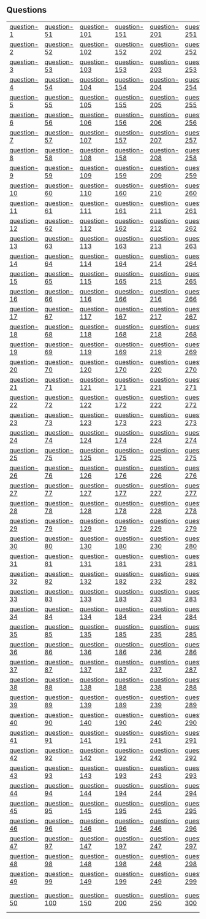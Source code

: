 ## Questions
|   |   |   |   |   |   |   |   |   |   |
|-  |-  |-  |-  |-  |-  |-  |-  |-  |- |
|[question-1](./q/question-1.pdf)|[question-51](./q/question-51.pdf)|[question-101](./q/question-101.pdf)|[question-151](./q/question-151.pdf)|[question-201](./q/question-201.pdf)|[question-251](./q/question-251.pdf)|[question-301](./q/question-301.pdf)|[question-351](./q/question-351.pdf)|[question-401](./q/question-401.pdf)|[question-451](./q/question-451.pdf)
|[question-2](./q/question-2.pdf)|[question-52](./q/question-52.pdf)|[question-102](./q/question-102.pdf)|[question-152](./q/question-152.pdf)|[question-202](./q/question-202.pdf)|[question-252](./q/question-252.pdf)|[question-302](./q/question-302.pdf)|[question-352](./q/question-352.pdf)|[question-402](./q/question-402.pdf)|[question-452](./q/question-452.pdf)
|[question-3](./q/question-3.pdf)|[question-53](./q/question-53.pdf)|[question-103](./q/question-103.pdf)|[question-153](./q/question-153.pdf)|[question-203](./q/question-203.pdf)|[question-253](./q/question-253.pdf)|[question-303](./q/question-303.pdf)|[question-353](./q/question-353.pdf)|[question-403](./q/question-403.pdf)|[question-453](./q/question-453.pdf)
|[question-4](./q/question-4.pdf)|[question-54](./q/question-54.pdf)|[question-104](./q/question-104.pdf)|[question-154](./q/question-154.pdf)|[question-204](./q/question-204.pdf)|[question-254](./q/question-254.pdf)|[question-304](./q/question-304.pdf)|[question-354](./q/question-354.pdf)|[question-404](./q/question-404.pdf)|[question-454](./q/question-454.pdf)
|[question-5](./q/question-5.pdf)|[question-55](./q/question-55.pdf)|[question-105](./q/question-105.pdf)|[question-155](./q/question-155.pdf)|[question-205](./q/question-205.pdf)|[question-255](./q/question-255.pdf)|[question-305](./q/question-305.pdf)|[question-355](./q/question-355.pdf)|[question-405](./q/question-405.pdf)|[question-455](./q/question-455.pdf)
|[question-6](./q/question-6.pdf)|[question-56](./q/question-56.pdf)|[question-106](./q/question-106.pdf)|[question-156](./q/question-156.pdf)|[question-206](./q/question-206.pdf)|[question-256](./q/question-256.pdf)|[question-306](./q/question-306.pdf)|[question-356](./q/question-356.pdf)|[question-406](./q/question-406.pdf)|[question-456](./q/question-456.pdf)
|[question-7](./q/question-7.pdf)|[question-57](./q/question-57.pdf)|[question-107](./q/question-107.pdf)|[question-157](./q/question-157.pdf)|[question-207](./q/question-207.pdf)|[question-257](./q/question-257.pdf)|[question-307](./q/question-307.pdf)|[question-357](./q/question-357.pdf)|[question-407](./q/question-407.pdf)|[question-457](./q/question-457.pdf)
|[question-8](./q/question-8.pdf)|[question-58](./q/question-58.pdf)|[question-108](./q/question-108.pdf)|[question-158](./q/question-158.pdf)|[question-208](./q/question-208.pdf)|[question-258](./q/question-258.pdf)|[question-308](./q/question-308.pdf)|[question-358](./q/question-358.pdf)|[question-408](./q/question-408.pdf)|[question-458](./q/question-458.pdf)
|[question-9](./q/question-9.pdf)|[question-59](./q/question-59.pdf)|[question-109](./q/question-109.pdf)|[question-159](./q/question-159.pdf)|[question-209](./q/question-209.pdf)|[question-259](./q/question-259.pdf)|[question-309](./q/question-309.pdf)|[question-359](./q/question-359.pdf)|[question-409](./q/question-409.pdf)|[question-459](./q/question-459.pdf)
|[question-10](./q/question-10.pdf)|[question-60](./q/question-60.pdf)|[question-110](./q/question-110.pdf)|[question-160](./q/question-160.pdf)|[question-210](./q/question-210.pdf)|[question-260](./q/question-260.pdf)|[question-310](./q/question-310.pdf)|[question-360](./q/question-360.pdf)|[question-410](./q/question-410.pdf)|[question-460](./q/question-460.pdf)
|[question-11](./q/question-11.pdf)|[question-61](./q/question-61.pdf)|[question-111](./q/question-111.pdf)|[question-161](./q/question-161.pdf)|[question-211](./q/question-211.pdf)|[question-261](./q/question-261.pdf)|[question-311](./q/question-311.pdf)|[question-361](./q/question-361.pdf)|[question-411](./q/question-411.pdf)|[question-461](./q/question-461.pdf)
|[question-12](./q/question-12.pdf)|[question-62](./q/question-62.pdf)|[question-112](./q/question-112.pdf)|[question-162](./q/question-162.pdf)|[question-212](./q/question-212.pdf)|[question-262](./q/question-262.pdf)|[question-312](./q/question-312.pdf)|[question-362](./q/question-362.pdf)|[question-412](./q/question-412.pdf)|[question-462](./q/question-462.pdf)
|[question-13](./q/question-13.pdf)|[question-63](./q/question-63.pdf)|[question-113](./q/question-113.pdf)|[question-163](./q/question-163.pdf)|[question-213](./q/question-213.pdf)|[question-263](./q/question-263.pdf)|[question-313](./q/question-313.pdf)|[question-363](./q/question-363.pdf)|[question-413](./q/question-413.pdf)|[question-463](./q/question-463.pdf)
|[question-14](./q/question-14.pdf)|[question-64](./q/question-64.pdf)|[question-114](./q/question-114.pdf)|[question-164](./q/question-164.pdf)|[question-214](./q/question-214.pdf)|[question-264](./q/question-264.pdf)|[question-314](./q/question-314.pdf)|[question-364](./q/question-364.pdf)|[question-414](./q/question-414.pdf)|[question-464](./q/question-464.pdf)
|[question-15](./q/question-15.pdf)|[question-65](./q/question-65.pdf)|[question-115](./q/question-115.pdf)|[question-165](./q/question-165.pdf)|[question-215](./q/question-215.pdf)|[question-265](./q/question-265.pdf)|[question-315](./q/question-315.pdf)|[question-365](./q/question-365.pdf)|[question-415](./q/question-415.pdf)
|[question-16](./q/question-16.pdf)|[question-66](./q/question-66.pdf)|[question-116](./q/question-116.pdf)|[question-166](./q/question-166.pdf)|[question-216](./q/question-216.pdf)|[question-266](./q/question-266.pdf)|[question-316](./q/question-316.pdf)|[question-366](./q/question-366.pdf)|[question-416](./q/question-416.pdf)
|[question-17](./q/question-17.pdf)|[question-67](./q/question-67.pdf)|[question-117](./q/question-117.pdf)|[question-167](./q/question-167.pdf)|[question-217](./q/question-217.pdf)|[question-267](./q/question-267.pdf)|[question-317](./q/question-317.pdf)|[question-367](./q/question-367.pdf)|[question-417](./q/question-417.pdf)
|[question-18](./q/question-18.pdf)|[question-68](./q/question-68.pdf)|[question-118](./q/question-118.pdf)|[question-168](./q/question-168.pdf)|[question-218](./q/question-218.pdf)|[question-268](./q/question-268.pdf)|[question-318](./q/question-318.pdf)|[question-368](./q/question-368.pdf)|[question-418](./q/question-418.pdf)
|[question-19](./q/question-19.pdf)|[question-69](./q/question-69.pdf)|[question-119](./q/question-119.pdf)|[question-169](./q/question-169.pdf)|[question-219](./q/question-219.pdf)|[question-269](./q/question-269.pdf)|[question-319](./q/question-319.pdf)|[question-369](./q/question-369.pdf)|[question-419](./q/question-419.pdf)
|[question-20](./q/question-20.pdf)|[question-70](./q/question-70.pdf)|[question-120](./q/question-120.pdf)|[question-170](./q/question-170.pdf)|[question-220](./q/question-220.pdf)|[question-270](./q/question-270.pdf)|[question-320](./q/question-320.pdf)|[question-370](./q/question-370.pdf)|[question-420](./q/question-420.pdf)
|[question-21](./q/question-21.pdf)|[question-71](./q/question-71.pdf)|[question-121](./q/question-121.pdf)|[question-171](./q/question-171.pdf)|[question-221](./q/question-221.pdf)|[question-271](./q/question-271.pdf)|[question-321](./q/question-321.pdf)|[question-371](./q/question-371.pdf)|[question-421](./q/question-421.pdf)
|[question-22](./q/question-22.pdf)|[question-72](./q/question-72.pdf)|[question-122](./q/question-122.pdf)|[question-172](./q/question-172.pdf)|[question-222](./q/question-222.pdf)|[question-272](./q/question-272.pdf)|[question-322](./q/question-322.pdf)|[question-372](./q/question-372.pdf)|[question-422](./q/question-422.pdf)
|[question-23](./q/question-23.pdf)|[question-73](./q/question-73.pdf)|[question-123](./q/question-123.pdf)|[question-173](./q/question-173.pdf)|[question-223](./q/question-223.pdf)|[question-273](./q/question-273.pdf)|[question-323](./q/question-323.pdf)|[question-373](./q/question-373.pdf)|[question-423](./q/question-423.pdf)
|[question-24](./q/question-24.pdf)|[question-74](./q/question-74.pdf)|[question-124](./q/question-124.pdf)|[question-174](./q/question-174.pdf)|[question-224](./q/question-224.pdf)|[question-274](./q/question-274.pdf)|[question-324](./q/question-324.pdf)|[question-374](./q/question-374.pdf)|[question-424](./q/question-424.pdf)
|[question-25](./q/question-25.pdf)|[question-75](./q/question-75.pdf)|[question-125](./q/question-125.pdf)|[question-175](./q/question-175.pdf)|[question-225](./q/question-225.pdf)|[question-275](./q/question-275.pdf)|[question-325](./q/question-325.pdf)|[question-375](./q/question-375.pdf)|[question-425](./q/question-425.pdf)
|[question-26](./q/question-26.pdf)|[question-76](./q/question-76.pdf)|[question-126](./q/question-126.pdf)|[question-176](./q/question-176.pdf)|[question-226](./q/question-226.pdf)|[question-276](./q/question-276.pdf)|[question-326](./q/question-326.pdf)|[question-376](./q/question-376.pdf)|[question-426](./q/question-426.pdf)
|[question-27](./q/question-27.pdf)|[question-77](./q/question-77.pdf)|[question-127](./q/question-127.pdf)|[question-177](./q/question-177.pdf)|[question-227](./q/question-227.pdf)|[question-277](./q/question-277.pdf)|[question-327](./q/question-327.pdf)|[question-377](./q/question-377.pdf)|[question-427](./q/question-427.pdf)
|[question-28](./q/question-28.pdf)|[question-78](./q/question-78.pdf)|[question-128](./q/question-128.pdf)|[question-178](./q/question-178.pdf)|[question-228](./q/question-228.pdf)|[question-278](./q/question-278.pdf)|[question-328](./q/question-328.pdf)|[question-378](./q/question-378.pdf)|[question-428](./q/question-428.pdf)
|[question-29](./q/question-29.pdf)|[question-79](./q/question-79.pdf)|[question-129](./q/question-129.pdf)|[question-179](./q/question-179.pdf)|[question-229](./q/question-229.pdf)|[question-279](./q/question-279.pdf)|[question-329](./q/question-329.pdf)|[question-379](./q/question-379.pdf)|[question-429](./q/question-429.pdf)
|[question-30](./q/question-30.pdf)|[question-80](./q/question-80.pdf)|[question-130](./q/question-130.pdf)|[question-180](./q/question-180.pdf)|[question-230](./q/question-230.pdf)|[question-280](./q/question-280.pdf)|[question-330](./q/question-330.pdf)|[question-380](./q/question-380.pdf)|[question-430](./q/question-430.pdf)
|[question-31](./q/question-31.pdf)|[question-81](./q/question-81.pdf)|[question-131](./q/question-131.pdf)|[question-181](./q/question-181.pdf)|[question-231](./q/question-231.pdf)|[question-281](./q/question-281.pdf)|[question-331](./q/question-331.pdf)|[question-381](./q/question-381.pdf)|[question-431](./q/question-431.pdf)
|[question-32](./q/question-32.pdf)|[question-82](./q/question-82.pdf)|[question-132](./q/question-132.pdf)|[question-182](./q/question-182.pdf)|[question-232](./q/question-232.pdf)|[question-282](./q/question-282.pdf)|[question-332](./q/question-332.pdf)|[question-382](./q/question-382.pdf)|[question-432](./q/question-432.pdf)
|[question-33](./q/question-33.pdf)|[question-83](./q/question-83.pdf)|[question-133](./q/question-133.pdf)|[question-183](./q/question-183.pdf)|[question-233](./q/question-233.pdf)|[question-283](./q/question-283.pdf)|[question-333](./q/question-333.pdf)|[question-383](./q/question-383.pdf)|[question-433](./q/question-433.pdf)
|[question-34](./q/question-34.pdf)|[question-84](./q/question-84.pdf)|[question-134](./q/question-134.pdf)|[question-184](./q/question-184.pdf)|[question-234](./q/question-234.pdf)|[question-284](./q/question-284.pdf)|[question-334](./q/question-334.pdf)|[question-384](./q/question-384.pdf)|[question-434](./q/question-434.pdf)
|[question-35](./q/question-35.pdf)|[question-85](./q/question-85.pdf)|[question-135](./q/question-135.pdf)|[question-185](./q/question-185.pdf)|[question-235](./q/question-235.pdf)|[question-285](./q/question-285.pdf)|[question-335](./q/question-335.pdf)|[question-385](./q/question-385.pdf)|[question-435](./q/question-435.pdf)
|[question-36](./q/question-36.pdf)|[question-86](./q/question-86.pdf)|[question-136](./q/question-136.pdf)|[question-186](./q/question-186.pdf)|[question-236](./q/question-236.pdf)|[question-286](./q/question-286.pdf)|[question-336](./q/question-336.pdf)|[question-386](./q/question-386.pdf)|[question-436](./q/question-436.pdf)
|[question-37](./q/question-37.pdf)|[question-87](./q/question-87.pdf)|[question-137](./q/question-137.pdf)|[question-187](./q/question-187.pdf)|[question-237](./q/question-237.pdf)|[question-287](./q/question-287.pdf)|[question-337](./q/question-337.pdf)|[question-387](./q/question-387.pdf)|[question-437](./q/question-437.pdf)
|[question-38](./q/question-38.pdf)|[question-88](./q/question-88.pdf)|[question-138](./q/question-138.pdf)|[question-188](./q/question-188.pdf)|[question-238](./q/question-238.pdf)|[question-288](./q/question-288.pdf)|[question-338](./q/question-338.pdf)|[question-388](./q/question-388.pdf)|[question-438](./q/question-438.pdf)
|[question-39](./q/question-39.pdf)|[question-89](./q/question-89.pdf)|[question-139](./q/question-139.pdf)|[question-189](./q/question-189.pdf)|[question-239](./q/question-239.pdf)|[question-289](./q/question-289.pdf)|[question-339](./q/question-339.pdf)|[question-389](./q/question-389.pdf)|[question-439](./q/question-439.pdf)
|[question-40](./q/question-40.pdf)|[question-90](./q/question-90.pdf)|[question-140](./q/question-140.pdf)|[question-190](./q/question-190.pdf)|[question-240](./q/question-240.pdf)|[question-290](./q/question-290.pdf)|[question-340](./q/question-340.pdf)|[question-390](./q/question-390.pdf)|[question-440](./q/question-440.pdf)
|[question-41](./q/question-41.pdf)|[question-91](./q/question-91.pdf)|[question-141](./q/question-141.pdf)|[question-191](./q/question-191.pdf)|[question-241](./q/question-241.pdf)|[question-291](./q/question-291.pdf)|[question-341](./q/question-341.pdf)|[question-391](./q/question-391.pdf)|[question-441](./q/question-441.pdf)
|[question-42](./q/question-42.pdf)|[question-92](./q/question-92.pdf)|[question-142](./q/question-142.pdf)|[question-192](./q/question-192.pdf)|[question-242](./q/question-242.pdf)|[question-292](./q/question-292.pdf)|[question-342](./q/question-342.pdf)|[question-392](./q/question-392.pdf)|[question-442](./q/question-442.pdf)
|[question-43](./q/question-43.pdf)|[question-93](./q/question-93.pdf)|[question-143](./q/question-143.pdf)|[question-193](./q/question-193.pdf)|[question-243](./q/question-243.pdf)|[question-293](./q/question-293.pdf)|[question-343](./q/question-343.pdf)|[question-393](./q/question-393.pdf)|[question-443](./q/question-443.pdf)
|[question-44](./q/question-44.pdf)|[question-94](./q/question-94.pdf)|[question-144](./q/question-144.pdf)|[question-194](./q/question-194.pdf)|[question-244](./q/question-244.pdf)|[question-294](./q/question-294.pdf)|[question-344](./q/question-344.pdf)|[question-394](./q/question-394.pdf)|[question-444](./q/question-444.pdf)
|[question-45](./q/question-45.pdf)|[question-95](./q/question-95.pdf)|[question-145](./q/question-145.pdf)|[question-195](./q/question-195.pdf)|[question-245](./q/question-245.pdf)|[question-295](./q/question-295.pdf)|[question-345](./q/question-345.pdf)|[question-395](./q/question-395.pdf)|[question-445](./q/question-445.pdf)
|[question-46](./q/question-46.pdf)|[question-96](./q/question-96.pdf)|[question-146](./q/question-146.pdf)|[question-196](./q/question-196.pdf)|[question-246](./q/question-246.pdf)|[question-296](./q/question-296.pdf)|[question-346](./q/question-346.pdf)|[question-396](./q/question-396.pdf)|[question-446](./q/question-446.pdf)
|[question-47](./q/question-47.pdf)|[question-97](./q/question-97.pdf)|[question-147](./q/question-147.pdf)|[question-197](./q/question-197.pdf)|[question-247](./q/question-247.pdf)|[question-297](./q/question-297.pdf)|[question-347](./q/question-347.pdf)|[question-397](./q/question-397.pdf)|[question-447](./q/question-447.pdf)
|[question-48](./q/question-48.pdf)|[question-98](./q/question-98.pdf)|[question-148](./q/question-148.pdf)|[question-198](./q/question-198.pdf)|[question-248](./q/question-248.pdf)|[question-298](./q/question-298.pdf)|[question-348](./q/question-348.pdf)|[question-398](./q/question-398.pdf)|[question-448](./q/question-448.pdf)
|[question-49](./q/question-49.pdf)|[question-99](./q/question-99.pdf)|[question-149](./q/question-149.pdf)|[question-199](./q/question-199.pdf)|[question-249](./q/question-249.pdf)|[question-299](./q/question-299.pdf)|[question-349](./q/question-349.pdf)|[question-399](./q/question-399.pdf)|[question-449](./q/question-449.pdf)
|[question-50](./q/question-50.pdf)|[question-100](./q/question-100.pdf)|[question-150](./q/question-150.pdf)|[question-200](./q/question-200.pdf)|[question-250](./q/question-250.pdf)|[question-300](./q/question-300.pdf)|[question-350](./q/question-350.pdf)|[question-400](./q/question-400.pdf)|[question-450](./q/question-450.pdf)![image](https://github.com/user-attachments/assets/bfa64a6e-bbc6-4532-8bc2-23514855d12b)

